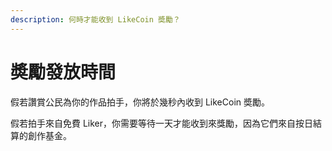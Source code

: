 ```yaml
---
description: 何時才能收到 LikeCoin 奬勵？
---
```


# 奬勵發放時間

假若讚賞公民為你的作品拍手，你將於幾秒內收到 LikeCoin 奬勵。

假若拍手來自免費 Liker，你需要等待一天才能收到來獎勵，因為它們來自按日結算的創作基金。

